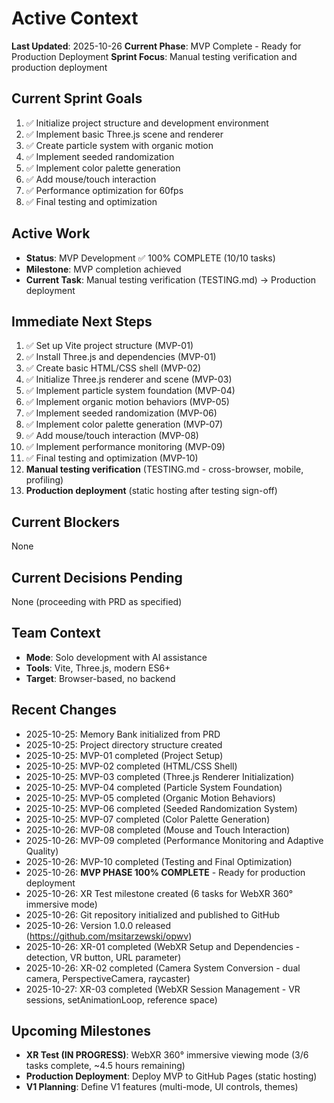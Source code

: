 # Active Context

**Last Updated**: 2025-10-26
**Current Phase**: MVP Complete - Ready for Production Deployment
**Sprint Focus**: Manual testing verification and production deployment

## Current Sprint Goals
1. ✅ Initialize project structure and development environment
2. ✅ Implement basic Three.js scene and renderer
3. ✅ Create particle system with organic motion
4. ✅ Implement seeded randomization
5. ✅ Implement color palette generation
6. ✅ Add mouse/touch interaction
7. ✅ Performance optimization for 60fps
8. ✅ Final testing and optimization

## Active Work
- **Status**: MVP Development ✅ 100% COMPLETE (10/10 tasks)
- **Milestone**: MVP completion achieved
- **Current Task**: Manual testing verification (TESTING.md) → Production deployment

## Immediate Next Steps
1. ✅ Set up Vite project structure (MVP-01)
2. ✅ Install Three.js and dependencies (MVP-01)
3. ✅ Create basic HTML/CSS shell (MVP-02)
4. ✅ Initialize Three.js renderer and scene (MVP-03)
5. ✅ Implement particle system foundation (MVP-04)
6. ✅ Implement organic motion behaviors (MVP-05)
7. ✅ Implement seeded randomization (MVP-06)
8. ✅ Implement color palette generation (MVP-07)
9. ✅ Add mouse/touch interaction (MVP-08)
10. ✅ Implement performance monitoring (MVP-09)
11. ✅ Final testing and optimization (MVP-10)
12. **Manual testing verification** (TESTING.md - cross-browser, mobile, profiling)
13. **Production deployment** (static hosting after testing sign-off)

## Current Blockers
None

## Current Decisions Pending
None (proceeding with PRD as specified)

## Team Context
- **Mode**: Solo development with AI assistance
- **Tools**: Vite, Three.js, modern ES6+
- **Target**: Browser-based, no backend

## Recent Changes
- 2025-10-25: Memory Bank initialized from PRD
- 2025-10-25: Project directory structure created
- 2025-10-25: MVP-01 completed (Project Setup)
- 2025-10-25: MVP-02 completed (HTML/CSS Shell)
- 2025-10-25: MVP-03 completed (Three.js Renderer Initialization)
- 2025-10-25: MVP-04 completed (Particle System Foundation)
- 2025-10-25: MVP-05 completed (Organic Motion Behaviors)
- 2025-10-25: MVP-06 completed (Seeded Randomization System)
- 2025-10-25: MVP-07 completed (Color Palette Generation)
- 2025-10-26: MVP-08 completed (Mouse and Touch Interaction)
- 2025-10-26: MVP-09 completed (Performance Monitoring and Adaptive Quality)
- 2025-10-26: MVP-10 completed (Testing and Final Optimization)
- 2025-10-26: **MVP PHASE 100% COMPLETE** - Ready for production deployment
- 2025-10-26: XR Test milestone created (6 tasks for WebXR 360° immersive mode)
- 2025-10-26: Git repository initialized and published to GitHub
- 2025-10-26: Version 1.0.0 released (https://github.com/msitarzewski/opwv)
- 2025-10-26: XR-01 completed (WebXR Setup and Dependencies - detection, VR button, URL parameter)
- 2025-10-26: XR-02 completed (Camera System Conversion - dual camera, PerspectiveCamera, raycaster)
- 2025-10-27: XR-03 completed (WebXR Session Management - VR sessions, setAnimationLoop, reference space)

## Upcoming Milestones
- **XR Test (IN PROGRESS)**: WebXR 360° immersive viewing mode (3/6 tasks complete, ~4.5 hours remaining)
- **Production Deployment**: Deploy MVP to GitHub Pages (static hosting)
- **V1 Planning**: Define V1 features (multi-mode, UI controls, themes)
